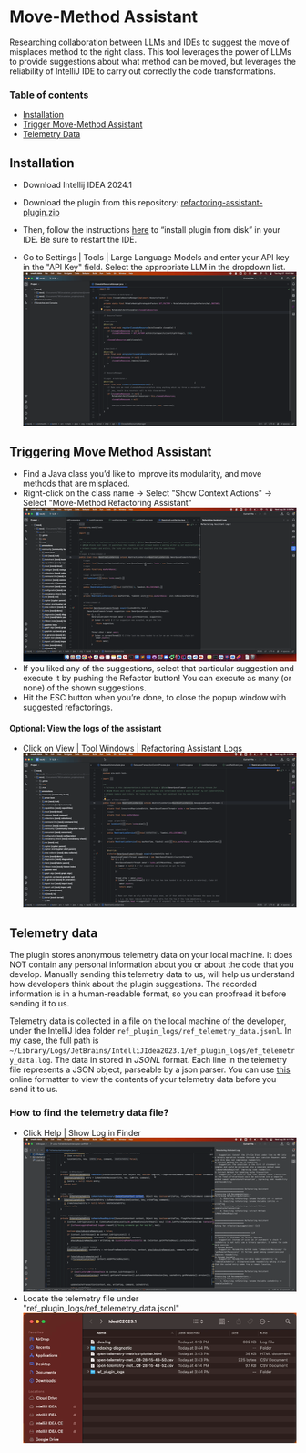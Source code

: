 # Move-Method Assistant

<!-- Plugin description -->
Researching collaboration between LLMs and IDEs to suggest the move of misplaces method to the right class. 
This tool leverages the power of LLMs to provide suggestions about what method can be moved, but leverages
the reliability of IntelliJ IDE to carry out correctly the code transformations.
<!-- Plugin description end -->

### Table of contents

- [Installation](#installation)
- [Trigger Move-Method Assistant](#triggering-move-method-assistant)
- [Telemetry Data](#telemetry-data)

## Installation

- Download Intellij IDEA 2024.1
- Download the plugin from this repository: [refactoring-assistant-plugin.zip](dist%2Frefactoring-assistant-plugin.zip)
- Then, follow the instructions [here](https://www.jetbrains.com/help/idea/managing-plugins.html#install_plugin_from_disk) to “install plugin from disk” in your IDE. Be sure to restart the IDE.
  
- Go to Settings | Tools | Large Language Models and enter your API key in the "API Key" field. Select the appropriate LLM in the dropdown list.
  ![api_key.gif](readme-images/gifs/api_key.gif)

## Triggering Move Method Assistant

- Find a Java class you’d like to improve its modularity, and move methods that are misplaced.
-  Right-click on the class name -> Select "Show Context Actions" -> Select "Move-Method Refactoring Assistant"
   ![trigger_plugin.gif](readme-images/gifs/trigger_plugin.gif)
- If you liked any of the suggestions, select that particular suggestion and execute it by pushing the Refactor button! You can execute as many (or none) of the shown suggestions.
- Hit the ESC button when you’re done, to close the popup window with suggested refactorings.


#### Optional: View the logs of the assistant

-  Click on View | Tool Windows | Refactoring Assistant Logs
   ![trigger_plugin.gif](readme-images/gifs/open_logs.gif)


## Telemetry data

The plugin stores anonymous telemetry data on your local machine. 
It does NOT contain any personal information about you or about the code that you develop. 
Manually sending this telemetry data to us, will help us understand how developers think about the plugin suggestions. 
The recorded information is in a human-readable format, so you can proofread it before sending it to us.


Telemetry data is collected in a file on the local machine of the developer, under the IntelliJ Idea folder
`ref_plugin_logs/ref_telemetry_data.jsonl`. In my case, the full path
is `~/Library/Logs/JetBrains/IntelliJIdea2023.1/ef_plugin_logs/ef_telemetry_data.log`.
The data in stored in *JSONL* format. 
Each line in the telemetry file represents a JSON object, parseable by a json parser. You can use [this](https://pprint-ndjson.neverendingqs.com) online formatter to view the contents of your telemetry data before you send it to us.

### How to find the telemetry data file?

 - Click Help | Show Log in Finder
  ![idea_logs.gif](readme-images/gifs/open_idea_logs.gif)
 - Locate the telemetry file under "ref_plugin_logs/ref_telemetry_data.jsonl"
  ![telemetry.gif](readme-images/gifs/find_logs.gif)

